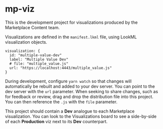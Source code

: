 # mp-viz

This is the development project for visualizations produced by the Marketplace Content team.

Visualizations are defined in the `manifest.lkml` file, using LookML visualization objects.

```
visualization: {
  id: "multiple-value-dev"
  label: "Multiple Value Dev"
  # file: "multiple_value.js"
  url: "https://localhost:4443/multiple_value.js"
}
```
During development, configure `yarn watch` so that changes will automatically be rebuilt and added to your dev server. You can point to the dev server with the `url` parameter. When seeking to share changes, such as for feedback or review, drag and drop the distribution file into this project. You can then reference the `.js` with the `file` parameter.

This project should contain a **Dev** analogue to each Marketplace visualization. You can look to the Visualizations board to see a side-by-side of each **Production** viz next to its **Dev** counterpart.
